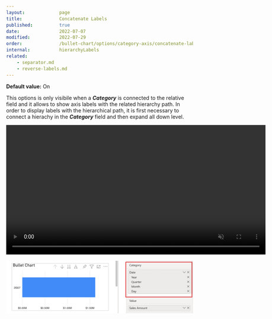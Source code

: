 ```yaml
---
layout:             page
title:              Concatenate Labels
published:          true
date:               2022-07-07
modified:   	    2022-07-29
order:              /bullet-chart/options/category-axis/concatenate-labels
internal:           hierarchyLabels
related:
    - separator.md
    - reverse-labels.md 
---
```


**Default value:** On

This options is only visibile when a ***Category*** is connected to the relative field and it allows to show axis labels with the related hierarchy path. In order to display labels with the hierarchical path, it is first necessary to connect a hierachy in the ***Category*** field and then expand all down level.

<video src="images/concatenate-labels.mp4" width="700" autoplay loop muted></video>

<img src="images/hierarchy-connected.png" width="700">
